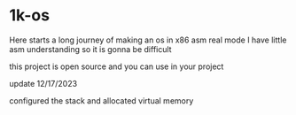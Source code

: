 # 1k-os

Here starts a long journey of making an os 
in x86 asm real mode
I have little asm understanding 
so it is gonna be difficult


this project is open source and you can 
use in your project




update 12/17/2023

configured the stack and allocated virtual memory
